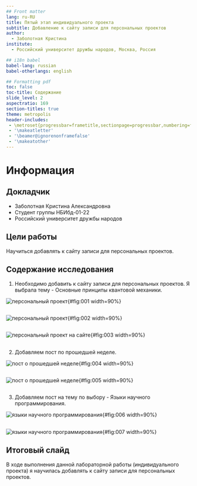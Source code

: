 ```yaml
---
## Front matter
lang: ru-RU
title: Пятый этап индивидуального проекта
subtitle: Добавление к сайту записи для персональных проектов
author:
  - Заболотная Кристина
institute:
  - Российский университет дружбы народов, Москва, Россия

## i18n babel
babel-lang: russian
babel-otherlangs: english

## Formatting pdf
toc: false
toc-title: Содержание
slide_level: 2
aspectratio: 169
section-titles: true
theme: metropolis
header-includes:
 - \metroset{progressbar=frametitle,sectionpage=progressbar,numbering=fraction}
 - '\makeatletter'
 - '\beamer@ignorenonframefalse'
 - '\makeatother'
---
```


# Информация

## Докладчик

  * Заболотная Кристина Александровна
  * Студент группы НБИбд-01-22
  * Российский университет дружбы народов

## Цели работы

Научиться добавлять к сайту записи для персональных проектов.
 
## Содержание исследования

1. Необходимо добавить к сайту записи для персональных проектов. Я выбрала тему - Основные принципы квантовой механики. 

![персональный проект](image/пр51.png){#fig:001 width=90%}

## 

![персональный проект](image/пр52.png){#fig:002 width=90%}

## 

![персональный проект на сайте](image/пр53.png){#fig:003 width=90%}

## 

2. Добавляем пост по прошедшей неделе.

![пост о прошедшей неделе](image/пр54.png){#fig:004 width=90%}

## 

![пост о прошедшей неделе](image/пр55.png){#fig:005 width=90%}

## 

3. Добавляем пост на тему по выбору - Языки научного программирования.

![языки научного программирования](image/пр56.png){#fig:006 width=90%}

## 

![языки научного программирования](image/пр57.png){#fig:007 width=90%}

## Итоговый слайд

В ходе выполнения данной лабораторной работы (индивидуального проекта) я научилась добавлять к сайту записи для персональных проектов.

